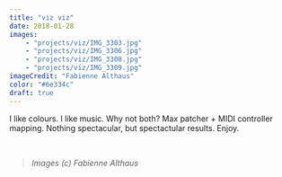 ```yaml
---
title: "viz viz"
date: 2018-01-28
images:
    - "projects/viz/IMG_3303.jpg"
    - "projects/viz/IMG_3306.jpg"
    - "projects/viz/IMG_3308.jpg"
    - "projects/viz/IMG_3309.jpg"
imageCredit: "Fabienne Althaus"
color: "#6e334c"
draft: true
---
```


I like colours. I like music. Why not both? Max patcher + MIDI controller mapping. Nothing spectacular, but spectactular results. Enjoy.

&nbsp;

> *Images (c) Fabienne Althaus*
